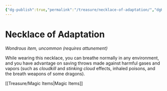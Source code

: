 ```yaml
---
{"dg-publish":true,"permalink":"/treasure/necklace-of-adaptation/","dgHomeLink":false,"dgPassFrontmatter":true}
---
```



# Necklace of Adaptation

*Wondrous item, uncommon (requires attunement)*

While wearing this necklace, you can breathe normally in any environment, and you have advantage on saving throws made against harmful gases and vapors (such as *cloudkill* and *stinking cloud* effects, inhaled poisons, and the breath weapons of some dragons).


[[Treasure/Magic Items|Magic Items]]